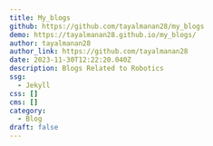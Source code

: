 ```yaml
---
title: My_blogs
github: https://github.com/tayalmanan28/my_blogs
demo: https://tayalmanan28.github.io/my_blogs/
author: tayalmanan28
author_link: https://github.com/tayalmanan28
date: 2023-11-30T12:22:20.040Z
description: Blogs Related to Robotics
ssg:
  - Jekyll
css: []
cms: []
category:
  - Blog
draft: false
---
```

